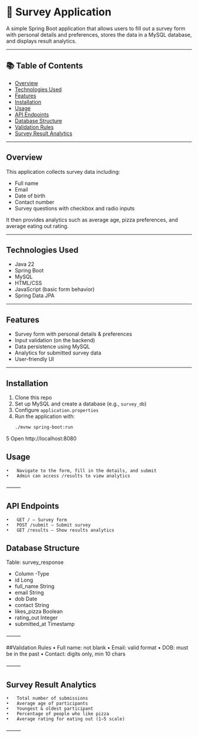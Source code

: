 # 📝 Survey Application

A simple Spring Boot application that allows users to fill out a survey form with personal details and preferences, stores the data in a MySQL database, and displays result analytics.

---

## 📚 Table of Contents

- [Overview](#overview)
- [Technologies Used](#technologies-used)
- [Features](#features)
- [Installation](#installation)
- [Usage](#usage)
- [API Endpoints](#api-endpoints)
- [Database Structure](#database-structure)
- [Validation Rules](#validation-rules)
- [Survey Result Analytics](#survey-result-analytics)

---

## Overview

This application collects survey data including:
- Full name
- Email
- Date of birth
- Contact number
- Survey questions with checkbox and radio inputs

It then provides analytics such as average age, pizza preferences, and average eating out rating.

---

## Technologies Used

- Java 22
- Spring Boot
- MySQL
- HTML/CSS
- JavaScript (basic form behavior)
- Spring Data JPA

---

## Features

- Survey form with personal details & preferences
- Input validation (on the backend)
- Data persistence using MySQL
- Analytics for submitted survey data
- User-friendly UI

---

## Installation

1. Clone this repo
2. Set up MySQL and create a database (e.g., `survey_db`)
3. Configure `application.properties`
4. Run the application with:
   ```bash
   ./mvnw spring-boot:run
5 Open http://localhost:8080


## Usage
	•	Navigate to the form, fill in the details, and submit
	•	Admin can access /results to view analytics

⸻

## API Endpoints
	•	GET / – Survey form
	•	POST /submit – Submit survey
	•	GET /results – Show results analytics


## Database Structure

Table: survey_response
- Column -Type
- id       Long
- full_name String
- email String
- dob Date
- contact String
- likes_pizza Boolean
- rating_out Integer
- submitted_at Timestamp


⸻

##Validation Rules
	•	Full name: not blank
	•	Email: valid format
	•	DOB: must be in the past
	•	Contact: digits only, min 10 chars

⸻

## Survey Result Analytics
	•	Total number of submissions
	•	Average age of participants
	•	Youngest & oldest participant
	•	Percentage of people who like pizza
	•	Average rating for eating out (1–5 scale)

⸻

